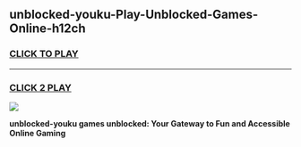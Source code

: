 
## unblocked-youku-Play-Unblocked-Games-Online-h12ch
<h3>
<a href="https://premium76.site?title=unblocked-youku&ref=25A">CLICK TO PLAY</a></h3>
<hr>

<h3>
<a href="https://premium76.site?title=unblocked-youku&ref=25A">CLICK 2 PLAY</a>
  
</h3>

<a href="https://premium76.site?title=unblocked-youku&ref=25A"><img src="https://clearcache.store/games.png"></a>


**unblocked-youku games unblocked: Your Gateway to Fun and Accessible Online Gaming**

